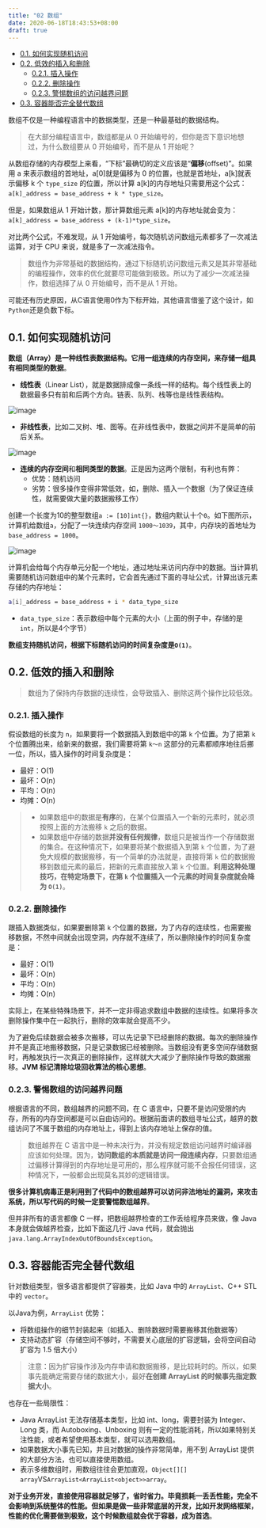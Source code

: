 ```yaml
---
title: "02 数组"
date: 2020-06-18T18:43:53+08:00
draft: true
---
```


- [0.1. 如何实现随机访问](#01-如何实现随机访问)
- [0.2. 低效的插入和删除](#02-低效的插入和删除)
  - [0.2.1. 插入操作](#021-插入操作)
  - [0.2.2. 删除操作](#022-删除操作)
  - [0.2.3. 警惕数组的访问越界问题](#023-警惕数组的访问越界问题)
- [0.3. 容器能否完全替代数组](#03-容器能否完全替代数组)

数组不仅是一种编程语言中的数据类型，还是一种最基础的数据结构。

> 在大部分编程语言中，数组都是从 0 开始编号的，但你是否下意识地想过，为什么数组要从 0 开始编号，而不是从 1 开始呢？

从数组存储的内存模型上来看，“下标”最确切的定义应该是“**偏移**(offset)”。如果用 a 来表示数组的首地址，a[0]就是偏移为 0 的位置，也就是首地址，a[k]就表示偏移 k 个 `type_size` 的位置，所以计算 a[k]的内存地址只需要用这个公式：`a[k]_address = base_address + k * type_size`。

但是，如果数组从 1 开始计数，那计算数组元素 a[k]的内存地址就会变为：`a[k]_address = base_address + (k-1)*type_size`。

对比两个公式，不难发现，从 1 开始编号，每次随机访问数组元素都多了一次减法运算，对于 CPU 来说，就是多了一次减法指令。

> 数组作为非常基础的数据结构，通过下标随机访问数组元素又是其非常基础的编程操作，效率的优化就要尽可能做到极致。所以为了减少一次减法操作，数组选择了从 0 开始编号，而不是从 1 开始。

可能还有历史原因，从C语言使用0作为下标开始，其他语言借鉴了这个设计，如`Python`还是负数下标。

## 0.1. 如何实现随机访问

**数组（Array）是一种线性表数据结构。它用一组连续的内存空间，来存储一组具有相同类型的数据**。

- **线性表**（Linear List），就是数据排成像一条线一样的结构。每个线性表上的数据最多只有前和后两个方向。链表、队列、栈等也是线性表结构。

![image](/images/b6b71ec46935130dff5c4b62cf273477.jpg)

- **非线性表**，比如二叉树、堆、图等。在非线性表中，数据之间并不是简单的前后关系。

![image](/images/6ebf42641b5f98f912d36f6bf86f6569.jpg)

- **连续的内存空间**和**相同类型的数据**。正是因为这两个限制，有利也有弊：
  - 优势：随机访问
  - 劣势：很多操作变得非常低效，如，删除、插入一个数据（为了保证连续性，就需要做大量的数据搬移工作）

创建一个长度为10的整型数组`a := [10]int{}`，数组内默认十个`0`。如下图所示，计算机给数组`a`，分配了一块连续内存空间 `1000～1039`，其中，内存块的首地址为 `base_address = 1000`。

![image](/images/98df8e702b14096e7ee4a5141260cdc4.jpg)

计算机会给每个内存单元分配一个地址，通过地址来访问内存中的数据。当计算机需要随机访问数组中的某个元素时，它会首先通过下面的寻址公式，计算出该元素存储的内存地址：

```bash
a[i]_address = base_address + i * data_type_size
```

- `data_type_size`：表示数组中每个元素的大小（上面的例子中，存储的是`int`，所以是4个字节）

**数组支持随机访问，根据下标随机访问的时间复杂度是`O(1)`**。

## 0.2. 低效的插入和删除

> 数组为了保持内存数据的连续性，会导致插入、删除这两个操作比较低效。

### 0.2.1. 插入操作

假设数组的长度为 `n`，如果要将一个数据插入到数组中的第 `k` 个位置。为了把第 `k` 个位置腾出来，给新来的数据，我们需要将第 `k～n` 这部分的元素都顺序地往后挪一位，所以，插入操作的时间复杂度是：

- 最好：O(1)
- 最坏：O(n)
- 平均：O(n)
- 均摊：O(n)

> - 如果数组中的数据是**有序**的，在某个位置插入一个新的元素时，就必须按照上面的方法搬移 `k` 之后的数据。
> - 如果数组中存储的数据**并没有任何规律**，数组只是被当作一个存储数据的集合。在这种情况下，如果要将某个数据插入到第 `k` 个位置，为了避免大规模的数据搬移，有一个简单的办法就是，直接将第 `k` 位的数据搬移到数组元素的最后，把新的元素直接放入第 `k` 个位置。**利用这种处理技巧，在特定场景下，在第 `k` 个位置插入一个元素的时间复杂度就会降为 `O(1)`**。

### 0.2.2. 删除操作

跟插入数据类似，如果要删除第 `k` 个位置的数据，为了内存的连续性，也需要搬移数据，不然中间就会出现空洞，内存就不连续了，所以删除操作的时间复杂度是：

- 最好：O(1)
- 最坏：O(n)
- 平均：O(n)
- 均摊：O(n)

实际上，在某些特殊场景下，并不一定非得追求数组中数据的连续性。如果将多次删除操作集中在一起执行，删除的效率就会提高不少。

为了避免后续数据会被多次搬移，可以先记录下已经删除的数据。每次的删除操作并不是真正地搬移数据，只是记录数据已经被删除。当数组没有更多空间存储数据时，再触发执行一次真正的删除操作，这样就大大减少了删除操作导致的数据搬移。**JVM 标记清除垃圾回收算法的核心思想**。

### 0.2.3. 警惕数组的访问越界问题

根据语言的不同，数组越界的问题不同，在 C 语言中，只要不是访问受限的内存，所有的内存空间都是可以自由访问的。根据前面讲的数组寻址公式，越界的数组访问了不属于数组的内存地址上，得到上该内存地址上保存的值。

> 数组越界在 C 语言中是一种未决行为，并没有规定数组访问越界时编译器应该如何处理。因为，**访问数组的本质就是访问一段连续内存**，只要数组通过偏移计算得到的内存地址是可用的，那么程序就可能不会报任何错误，这种情况下，一般都会出现莫名其妙的逻辑错误。

**很多计算机病毒正是利用到了代码中的数组越界可以访问非法地址的漏洞，来攻击系统，所以写代码的时候一定要警惕数组越界**。

但并非所有的语言都像 C 一样，把数组越界检查的工作丢给程序员来做，像 Java 本身就会做越界检查，比如下面这几行 Java 代码，就会抛出 `java.lang.ArrayIndexOutOfBoundsException`。

## 0.3. 容器能否完全替代数组

针对数组类型，很多语言都提供了容器类，比如 Java 中的 `ArrayList`、C++ STL 中的 `vector`。

以Java为例，`ArrayList` 优势：

- 将数组操作的细节封装起来（如插入、删除数据时需要搬移其他数据等）
- 支持动态扩容（存储空间不够时，不需要关心底层的扩容逻辑，会将空间自动扩容为 1.5 倍大小）

> 注意：因为扩容操作涉及内存申请和数据搬移，是比较耗时的。所以，如果事先能确定需要存储的数据大小，最好**在创建 ArrayList 的时候事先指定数据大小**。

也存在一些局限性：

- Java ArrayList 无法存储基本类型，比如 int、long，需要封装为 Integer、Long 类，而 Autoboxing、Unboxing 则有一定的性能消耗，所以如果特别关注性能，或者希望使用基本类型，就可以选用数组。
- 如果数据大小事先已知，并且对数据的操作非常简单，用不到 ArrayList 提供的大部分方法，也可以直接使用数组。
- 表示多维数组时，用数组往往会更加直观，`Object[][] array`VS`ArrayList<ArrayList<object>>array`。

**对于业务开发，直接使用容器就足够了，省时省力。毕竟损耗一丢丢性能，完全不会影响到系统整体的性能。但如果是做一些非常底层的开发，比如开发网络框架，性能的优化需要做到极致，这个时候数组就会优于容器，成为首选**。

